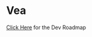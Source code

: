 # Vea

[Click Here](https://sphenoid-slug-523.notion.site/Vea-Roadmap-09427069680b4d2185367f2dc2330f46) for the Dev Roadmap
